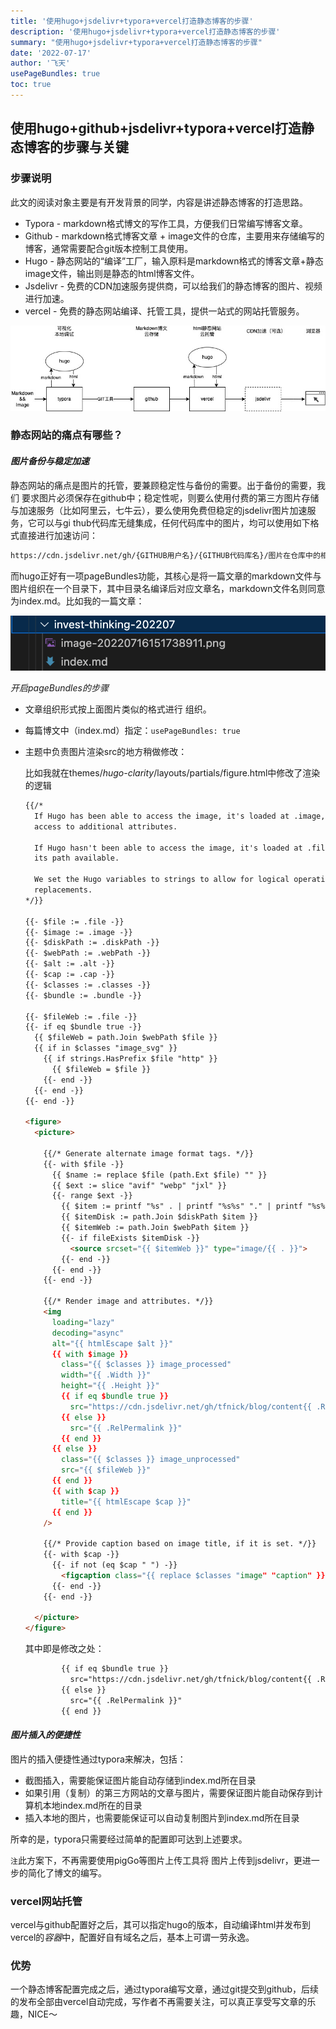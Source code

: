 ```yaml
---
title: '使用hugo+jsdelivr+typora+vercel打造静态博客的步骤'
description: '使用hugo+jsdelivr+typora+vercel打造静态博客的步骤'
summary: "使用hugo+jsdelivr+typora+vercel打造静态博客的步骤"
date: '2022-07-17'
author: '飞天'
usePageBundles: true
toc: true
---
```


## 



## 使用hugo+github+jsdelivr+typora+vercel打造静态博客的步骤与关键



### 步骤说明

此文的阅读对象主要是有开发背景的同学，内容是讲述静态博客的打造思路。



- Typora - markdown格式博文的写作工具，方便我们日常编写博客文章。
- Github - markdown格式博客文章 + image文件的仓库，主要用来存储编写的博客，通常需要配合git版本控制工具使用。
- Hugo - 静态网站的“编译”工厂，输入原料是markdown格式的博客文章+静态image文件，输出则是静态的html博客文件。
- Jsdelivr - 免费的CDN加速服务提供商，可以给我们的静态博客的图片、视频进行加速。
- vercel - 免费的静态网站编译、托管工具，提供一站式的网站托管服务。



![](static-blog-process.jpg)



### 静态网站的痛点有哪些？



#### *图片备份与稳定加速*

静态网站的痛点是图片的托管，要兼顾稳定性与备份的需要。出于备份的需要，我们 要求图片必须保存在github中；稳定性呢，则要么使用付费的第三方图片存储与加速服务（比如阿里云，七牛云），要么使用免费但稳定的jsdelivr图片加速服务，它可以与gi thub代码库无缝集成，任何代码库中的图片，均可以使用如下格式直接进行加速访问：

```html
https://cdn.jsdelivr.net/gh/{GITHUB用户名}/{GITHUB代码库名}/图片在仓库中的相对路径.图片后缀
```

而hugo正好有一项pageBundles功能，其核心是将一篇文章的markdown文件与图片组织在一个目录下，其中目录名编译后对应文章名，markdown文件名则同意为index.md。比如我的一篇文章：

![image-20220717235148819](image-20220717235148819.png)



*开启pageBundles的步骤*

- 文章组织形式按上面图片类似的格式进行 组织。

- 每篇博文中（index.md）指定：`usePageBundles: true`

- 主题中负责图片渲染src的地方稍做修改：

  比如我就在themes/*hugo-clarity*/layouts/partials/figure.html中修改了渲染的逻辑

  ```html
  {{/*
    If Hugo has been able to access the image, it's loaded at .image, and we have
    access to additional attributes.
  
    If Hugo hasn't been able to access the image, it's loaded at .file, with only
    its path available.
  
    We set the Hugo variables to strings to allow for logical operations and
    replacements.
  */}}
  
  {{- $file := .file -}}
  {{- $image := .image -}}
  {{- $diskPath := .diskPath -}}
  {{- $webPath := .webPath -}}
  {{- $alt := .alt -}}
  {{- $cap := .cap -}}
  {{- $classes := .classes -}}
  {{- $bundle := .bundle -}}
  
  {{- $fileWeb := .file -}}
  {{- if eq $bundle true -}}
    {{ $fileWeb = path.Join $webPath $file }}
    {{ if in $classes "image_svg" }}
      {{ if strings.HasPrefix $file "http" }}
        {{ $fileWeb = $file }}
      {{- end -}}
    {{- end -}}
  {{- end -}}
  
  <figure>
    <picture>
  
      {{/* Generate alternate image format tags. */}}
      {{- with $file -}}
        {{ $name := replace $file (path.Ext $file) "" }}
        {{ $ext := slice "avif" "webp" "jxl" }}
        {{- range $ext -}}
          {{ $item := printf "%s" . | printf "%s%s" "." | printf "%s%s" $name | printf "%s" }}
          {{ $itemDisk := path.Join $diskPath $item }}
          {{ $itemWeb := path.Join $webPath $item }}
          {{- if fileExists $itemDisk -}}
            <source srcset="{{ $itemWeb }}" type="image/{{ . }}">
          {{- end -}}
        {{- end -}}
      {{- end -}}
  
      {{/* Render image and attributes. */}}
      <img
        loading="lazy"
        decoding="async"
        alt="{{ htmlEscape $alt }}"
        {{ with $image }}
          class="{{ $classes }} image_processed"
          width="{{ .Width }}"
          height="{{ .Height }}"
          {{ if eq $bundle true }}
            src="https://cdn.jsdelivr.net/gh/tfnick/blog/content{{ .RelPermalink }}"
          {{ else }}
            src="{{ .RelPermalink }}"
          {{ end }}
        {{ else }}
          class="{{ $classes }} image_unprocessed"
          src="{{ $fileWeb }}"
        {{ end }}
        {{ with $cap }}
          title="{{ htmlEscape $cap }}"
        {{ end }}
      />
  
      {{/* Provide caption based on image title, if it is set. */}}
      {{- with $cap -}}
        {{- if not (eq $cap " ") -}}
          <figcaption class="{{ replace $classes "image" "caption" }}">{{ $cap | safeHTML }}</figcaption>
        {{- end -}}
      {{- end -}}
  
    </picture>
  </figure>
  
  ```

  其中即是修改之处：

  ```html
          {{ if eq $bundle true }}
            src="https://cdn.jsdelivr.net/gh/tfnick/blog/content{{ .RelPermalink }}"
          {{ else }}
            src="{{ .RelPermalink }}"
          {{ end }}
  ```

  

#### *图片插入的便捷性*

图片的插入便捷性通过typora来解决，包括：

- 截图插入，需要能保证图片能自动存储到index.md所在目录
- 如果引用（复制）的第三方网站的文章与图片，需要保证图片能自动保存到计算机本地index.md所在的目录
- 插入本地的图片，也需要能保证可以自动复制图片到index.md所在目录



所幸的是，typora只需要经过简单的配置即可达到上述要求。



`注`此方案下，不再需要使用pigGo等图片上传工具将 图片上传到jsdelivr，更进一步的简化了博文的编写。



### vercel网站托管

vercel与github配置好之后，其可以指定hugo的版本，自动编译html并发布到vercel的*容器*中，配置好自有域名之后，基本上可谓一劳永逸。



### 优势

一个静态博客配置完成之后，通过typora编写文章，通过git提交到github，后续的发布全部由vercel自动完成，写作者不再需要关注，可以真正享受写文章的乐趣，NICE～

